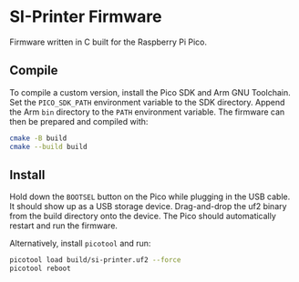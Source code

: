 # SI-Printer Firmware

Firmware written in C built for the Raspberry Pi Pico.

## Compile

To compile a custom version, install the Pico SDK and Arm GNU Toolchain.
Set the `PICO_SDK_PATH` environment variable to the SDK directory.
Append the Arm `bin` directory to the `PATH` environment variable.
The firmware can then be prepared and compiled with:

```bash
cmake -B build
cmake --build build
```

## Install

Hold down the `BOOTSEL` button on the Pico while plugging in the USB cable. 
It should show up as a USB storage device. Drag-and-drop the uf2 binary from 
the build directory onto the device. The Pico should automatically restart and 
run the firmware.

Alternatively, install `picotool` and run:

```bash
picotool load build/si-printer.uf2 --force
picotool reboot
```

